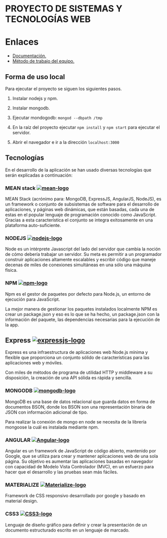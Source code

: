 # PROYECTO DE SISTEMAS Y TECNOLOGÍAS WEB

# Enlaces

* [Documentación.](https://javiergonher.github.io/stw-project/)
* [Método de trabajo del equipo.](/método-de-trabajo.md)

## Forma de uso local

Para ejecutar el proyecto se siguen los siguientes pasos.

1. Instalar nodejs y npm.

2. Instalar mongodb.

3. Ejecutar mondogodb: `mongod --dbpath /tmp`

4. En la raíz del proyecto ejecutar `npm install` y `npm start` para ejecutar el servidor.

5. Abrir el navegador e ir a la dirección `localhost:3000`

## Tecnologías

En el desarrollo de la aplicación se han usado diversas tecnologías que serán explicadas a continuación:

### MEAN stack [![mean-logo](https://static.wixstatic.com/media/a6718f_8964b2bc8c7e4de7a5a0eb6a7ef28a55~mv2.png/v1/fill/w_109,h_128,al_c,usm_0.66_1.00_0.01/a6718f_8964b2bc8c7e4de7a5a0eb6a7ef28a55~mv2.png)](http://mean.io/)
MEAN Stack (acrónimo para: MongoDB, ExpressJS, AngularJS, NodeJS), es un framework o conjunto de subsistemas de software para el desarrollo de aplicaciones, y páginas web dinámicas, que están basadas, cada una de estas en el popular lenguaje de programación conocido como JavaScript. Gracias a esta característica el conjunto se integra exitosamente en una plataforma auto-suficiente.

### NODEJS [![nodejs-logo](http://cdn.codesamplez.com/wp-content/uploads/2015/02/nodejs-tips-tricks-120x120.png)](https://nodejs.org/en/)

Node es un intérprete Javascript del lado del servidor que cambia la noción de cómo debería trabajar un servidor. Su meta es permitir a un programador construir aplicaciones altamente escalables y escribir código que maneje decenas de miles de conexiones simultáneas en una sólo una máquina física.

### NPM [![npm-logo](https://goodbits-production.s3.amazonaws.com/uploads/link/thumbnail/3114590/npm-logo.png)](https://www.npmjs.com/)

Npm es el gestor de paquetes por defecto para Node.js, un entorno de ejecución para JavaScript.

La mejor manera de gestionar los paquetes instalados localmente NPM es crear un package.json y eso es lo que se ha hecho, un package.json con la información del paquete, las dependencias necesarias para la ejecución de la app.

## Express [![expressjs-logo](http://isteer.com/wp-content/uploads/2017/09/A-9-150x83.png)](http://expressjs.com/es/)

Express es una infraestructura de aplicaciones web Node.js mínima y flexible que proporciona un conjunto sólido de características para las aplicaciones web y móviles. 

Con miles de métodos de programa de utilidad HTTP y middleware a su disposición, la creación de una API sólida es rápida y sencilla. 

### MONGODB [![mongodb-logo](https://www.aadhya-analytics.com/wp-content/uploads/2015/07/mongodb_slide.png)](https://www.mongodb.com/es) 

MongoDB es una base de datos relacional que guarda datos en forma de documentos BSON, donde los BSON son una representación binaria de JSON con información adicional de tipo. 

Para realizar la conexión de mongo en node se necesita de la librería mongoose la cuál es instalada mediante npm.

### ANGULAR [![Angular-logo](https://web-peppers.com/wp-content/uploads/2017/01/mq1-150x150.png)](https://angular.io/)

Angular es un framework de JavaScript de código abierto, mantenido por Google, que se utiliza para crear y mantener aplicaciones web de una sola página. Su objetivo es aumentar las aplicaciones basadas en navegador con capacidad de Modelo Vista Controlador (MVC), en un esfuerzo para hacer que el desarrollo y las pruebas sean más fáciles.

### MATERIALIZE [![Materialize-logo](https://codigofacilito.com/system/courses/white_avatars/000/000/076/thumb/materialize.png?1461776253)](http://materializecss.com/)

Framework de CSS responsivo desarrollado por google y basado en material design.

### CSS3 [![CSS3-logo](http://mikacarbonneau.com/img/css.png)]()

Lenguaje de diseño gráfico para definir y crear la presentación de un documento estructurado escrito en un lenguaje de marcado.
